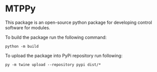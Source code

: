 # MTPPy
This package is an open-source python package for developing control software for modules.

To build the package run the following command:
```console
python -m build
```

To upload the package into PyPi repository run following:
```console
py -m twine upload --repository pypi dist/*
```


